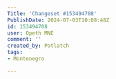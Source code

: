```yaml
---
Title: 'Changeset #153494708'
PublishDate: 2024-07-03T10:08:48Z
id: 153494708
user: Opeth MNE
comment: ''
created_by: Potlatch
tags:
- Montenegro

---
```

